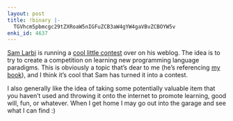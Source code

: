 ```yaml
---
layout: post
title: !binary |-
  TGVhcm5pbmcgc29tZXRoaW5nIGFuZCB3aW4gYW4gaVBvZCBOYW5v
enki_id: 4637
---
```


[Sam
Larbi](http://www.codeodor.com/index.cfm/2007/11/5/Win-an-iPod-Nano-For-Learning-Something-New/1693)
is running a [cool little
contest](http://www.codeodor.com/index.cfm/2007/11/5/Win-an-iPod-Nano-For-Learning-Something-New/1693)
over on his weblog. The idea is to try to create a competition on
learning new programming language paradigms. This is obviously a topic
that’s dear to me (he’s referencing [my
book](http://www.pragprog.com/titles/mjwti)), and I think it’s cool that
Sam has turned it into a contest.

I also generally like the idea of taking some potentially valuable item
that you haven’t used and throwing it onto the internet to promote
learning, good will, fun, or whatever. When I get home I may go out into
the garage and see what I can find :)
